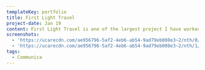 ```yaml
---
templateKey: portfolio
title: First Light Travel
project-date: Jan 19
content: First Light Travel is one of the largest project I have worked for.
screenshots:
  - 'https://ucarecdn.com/ae956796-5af2-4eb6-ab54-9ad79eb008e3~2/nth/0/'
  - 'https://ucarecdn.com/ae956796-5af2-4eb6-ab54-9ad79eb008e3~2/nth/1/'
tags:
  - Communica
---
```


